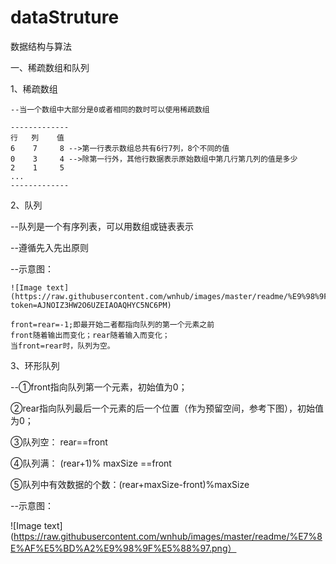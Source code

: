 # dataStruture
数据结构与算法

一、稀疏数组和队列

1、稀疏数组

    --当一个数组中大部分是0或者相同的数时可以使用稀疏数组
    
    -------------
    行   列    值
    6    7     8 -->第一行表示数组总共有6行7列，8个不同的值
    0    3     4 -->除第一行外，其他行数据表示原始数组中第几行第几列的值是多少
    2    1     5
    ...
    -------------

2、队列

  --队列是一个有序列表，可以用数组或链表表示
  
  --遵循先入先出原则
  
  --示意图：
  
    ![Image text](https://raw.githubusercontent.com/wnhub/images/master/readme/%E9%98%9F%E5%88%97%E7%A4%BA%E6%84%8F%E5%9B%BE_meitu_1.jpg?token=AJNOIZ3HW2O6UZEIAOAQHYC5NC6PM)
  
    front=rear=-1;即最开始二者都指向队列的第一个元素之前
    front随着输出而变化；rear随着输入而变化；
    当front=rear时，队列为空。
  
3、环形队列

--①front指向队列第一个元素，初始值为0；

  ②rear指向队列最后一个元素的后一个位置（作为预留空间，参考下图），初始值为0；
  
  ③队列空：   rear==front
  
  ④队列满：   (rear+1)% maxSize ==front
  
  ⑤队列中有效数据的个数：(rear+maxSize-front)%maxSize
  

--示意图：

![Image text](https://raw.githubusercontent.com/wnhub/images/master/readme/%E7%8E%AF%E5%BD%A2%E9%98%9F%E5%88%97.png）
